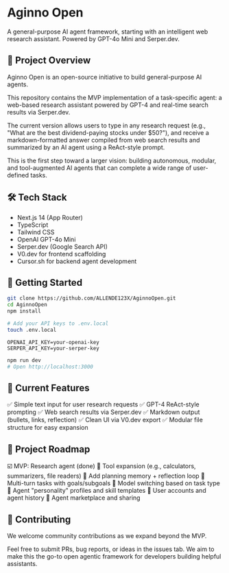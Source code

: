 # Aginno Open

A general-purpose AI agent framework, starting with an intelligent web research assistant. Powered by GPT-4o Mini and Serper.dev.

## 🧠 Project Overview

Aginno Open is an open-source initiative to build general-purpose AI agents.

This repository contains the MVP implementation of a task-specific agent: a web-based research assistant powered by GPT-4 and real-time search results via Serper.dev.

The current version allows users to type in any research request (e.g., "What are the best dividend-paying stocks under $50?"), and receive a markdown-formatted answer compiled from web search results and summarized by an AI agent using a ReAct-style prompt.

This is the first step toward a larger vision: building autonomous, modular, and tool-augmented AI agents that can complete a wide range of user-defined tasks.

## 🛠️ Tech Stack

- Next.js 14 (App Router)
- TypeScript
- Tailwind CSS
- OpenAI GPT-4o Mini
- Serper.dev (Google Search API)
- V0.dev for frontend scaffolding
- Cursor.sh for backend agent development

## 🚀 Getting Started

```bash
git clone https://github.com/ALLENDE123X/AginnoOpen.git
cd AginnoOpen
npm install

# Add your API keys to .env.local
touch .env.local
```

```env
OPENAI_API_KEY=your-openai-key
SERPER_API_KEY=your-serper-key
```

```bash
npm run dev
# Open http://localhost:3000
```

## 🧪 Current Features

✅ Simple text input for user research requests
✅ GPT-4 ReAct-style prompting
✅ Web search results via Serper.dev
✅ Markdown output (bullets, links, reflection)
✅ Clean UI via V0.dev export
✅ Modular file structure for easy expansion

## 🧭 Project Roadmap

☑️ MVP: Research agent (done)
🔄 Tool expansion (e.g., calculators, summarizers, file readers)
🔄 Add planning memory + reflection loop
🔄 Multi-turn tasks with goals/subgoals
🔄 Model switching based on task type
🔄 Agent "personality" profiles and skill templates
🔄 User accounts and agent history
🔄 Agent marketplace and sharing

## 🤝 Contributing

We welcome community contributions as we expand beyond the MVP.

Feel free to submit PRs, bug reports, or ideas in the issues tab. We aim to make this the go-to open agentic framework for developers building helpful assistants. 
